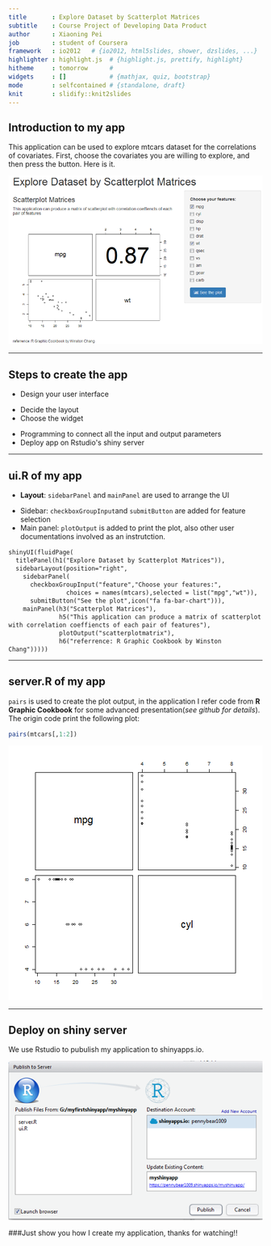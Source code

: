 ```yaml
---
title       : Explore Dataset by Scatterplot Matrices
subtitle    : Course Project of Developing Data Product
author      : Xiaoning Pei
job         : student of Coursera
framework   : io2012   # {io2012, html5slides, shower, dzslides, ...}
highlighter : highlight.js  # {highlight.js, prettify, highlight}
hitheme     : tomorrow      # 
widgets     : []            # {mathjax, quiz, bootstrap}
mode        : selfcontained # {standalone, draft}
knit        : slidify::knit2slides
---
```


## Introduction to my app
This application can be used to explore mtcars dataset for the correlations of covariates. First, choose the covariates you are willing to explore, and then press the button. Here is it.

![alt text](shinyapp.png)

---
## Steps to create the app

* Design your user interface
 + Decide the layout
 + Choose the widget
* Programming to connect all the input and output parameters
* Deploy app on Rstudio's shiny server

---

## ui.R of my app
* __Layout__: `sidebarPanel` and `mainPanel` are used to arrange the UI
 + Sidebar: `checkboxGroupInput`and `submitButton` are added for feature selection
 + Main panel: `plotOutput` is added to print the plot, also other user documentations involved as an instrutction.
 
```
shinyUI(fluidPage(
  titlePanel(h1("Explore Dataset by Scatterplot Matrices")),
  sidebarLayout(position="right",
    sidebarPanel(
      checkboxGroupInput("feature","Choose your features:",
                choices = names(mtcars),selected = list("mpg","wt")),
      submitButton("See the plot",icon("fa fa-bar-chart"))),
    mainPanel(h3("Scatterplot Matrices"),
              h5("This application can produce a matrix of scatterplot with correlation coeffiencts of each pair of features"),
              plotOutput("scatterplotmatrix"),
              h6("referrence: R Graphic Cookbook by Winston Chang")))))
```

---

## server.R of my app
`pairs` is used to create the plot output, in the application I refer code from **R Graphic Cookbook** for some advanced presentation(*see github for details*). The origin code print the following plot:

```r
pairs(mtcars[,1:2])
```

![plot of chunk unnamed-chunk-1](assets/fig/unnamed-chunk-1-1.png)

---

## Deploy on shiny server
We use Rstudio to pubulish my application to shinyapps.io.

![alt text](shinyio.png)

###Just show you how I create my application, thanks for watching!!



